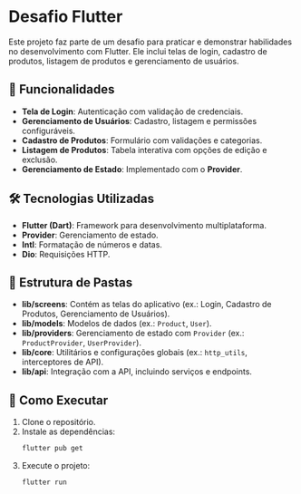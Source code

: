 # Desafio Flutter

Este projeto faz parte de um desafio para praticar e demonstrar habilidades no desenvolvimento com Flutter. Ele inclui telas de login, cadastro de produtos, listagem de produtos e gerenciamento de usuários.

## 📌 Funcionalidades
- **Tela de Login**: Autenticação com validação de credenciais.
- **Gerenciamento de Usuários**: Cadastro, listagem e permissões configuráveis.
- **Cadastro de Produtos**: Formulário com validações e categorias.
- **Listagem de Produtos**: Tabela interativa com opções de edição e exclusão.
- **Gerenciamento de Estado**: Implementado com o **Provider**.

## 🛠 Tecnologias Utilizadas
- **Flutter (Dart)**: Framework para desenvolvimento multiplataforma.
- **Provider**: Gerenciamento de estado.
- **Intl**: Formatação de números e datas.
- **Dio**: Requisições HTTP.

## 📂 Estrutura de Pastas
- **lib/screens**: Contém as telas do aplicativo (ex.: Login, Cadastro de Produtos, Gerenciamento de Usuários).
- **lib/models**: Modelos de dados (ex.: `Product`, `User`).
- **lib/providers**: Gerenciamento de estado com `Provider` (ex.: `ProductProvider`, `UserProvider`).
- **lib/core**: Utilitários e configurações globais (ex.: `http_utils`, interceptores de API).
- **lib/api**: Integração com a API, incluindo serviços e endpoints.

## 🚀 Como Executar
1. Clone o repositório.
2. Instale as dependências:
   ```bash
   flutter pub get
3. Execute o projeto:
    ```bash
    flutter run
